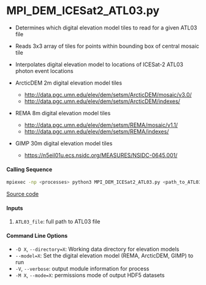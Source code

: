 MPI_DEM_ICESat2_ATL03.py
========================

- Determines which digital elevation model tiles to read for a given ATL03 file  
- Reads 3x3 array of tiles for points within bounding box of central mosaic tile  
- Interpolates digital elevation model to locations of ICESat-2 ATL03 photon event locations  

- ArcticDEM 2m digital elevation model tiles  
    * http://data.pgc.umn.edu/elev/dem/setsm/ArcticDEM/mosaic/v3.0/  
    * http://data.pgc.umn.edu/elev/dem/setsm/ArcticDEM/indexes/  

- REMA 8m digital elevation model tiles  
    * http://data.pgc.umn.edu/elev/dem/setsm/REMA/mosaic/v1.1/  
    * http://data.pgc.umn.edu/elev/dem/setsm/REMA/indexes/  

- GIMP 30m digital elevation model tiles  
    * https://n5eil01u.ecs.nsidc.org/MEASURES/NSIDC-0645.001/  

#### Calling Sequence
```bash
mpiexec -np <processes> python3 MPI_DEM_ICESat2_ATL03.py <path_to_ATL03_file>
```
[Source code](https://github.com/tsutterley/read-ICESat-2/blob/master/scripts/MPI_DEM_ICESat2_ATL03.py)  

#### Inputs
1. `ATL03_file`: full path to ATL03 file  

#### Command Line Options
- `-D X`, `--directory=X`: Working data directory for elevation models
- `--model=X`: Set the digital elevation model (REMA, ArcticDEM, GIMP) to run
- `-V`, `--verbose`: output module information for process  
- `-M X`, `--mode=X`: permissions mode of output HDF5 datasets  
